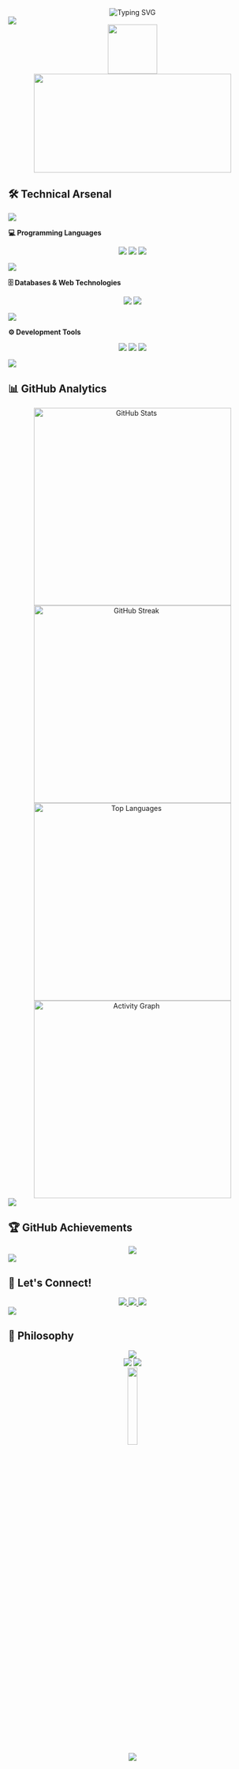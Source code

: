 <div align="center"> <img src="https://readme-typing-svg.herokuapp.com?font=Fira+Code&size=32&duration=2800&pause=2000&color=800000&center=true&vCenter=true&width=940&lines=Hi+there!+I'm+Pejay+%F0%9F%96%A4;Computer+Science+%7C+Digital+Forensics;Developer+%7C+Problem+Solver;Turning+Logic+Into+Impact" alt="Typing SVG" />  
</div> 
<img src="https://user-images.githubusercontent.com/73097560/115834477-dbab4500-a447-11eb-908a-139a6edaec5c.gif">
<div align="center"> <img src="https://media.giphy.com/media/M9gbBd9nbDrOTu1Mqx/giphy.gif" width="100"/> </div> <div align="center"> <img src="https://media.giphy.com/media/qgQUggAC3Pfv687qPC/giphy.gif" width="400" height="200"/> </div> 

## 🛠️ Technical Arsenal
 
<img src="https://user-images.githubusercontent.com/73097560/115834477-dbab4500-a447-11eb-908a-139a6edaec5c.gif">

**💻 Programming Languages**

<p align="center"> <img src="https://img.shields.io/badge/Java-ED8B00?style=for-the-badge&logo=openjdk&logoColor=white&labelColor=800000" /> <img src="https://img.shields.io/badge/JavaScript-F7DF1E?style=for-the-badge&logo=javascript&logoColor=black&labelColor=800000" /> <img src="https://img.shields.io/badge/Python-3776AB?style=for-the-badge&logo=python&logoColor=white&labelColor=800000" /> </p> 

<img src="https://user-images.githubusercontent.com/73097560/115834477-dbab4500-a447-11eb-908a-139a6edaec5c.gif">

**🗄️ Databases & Web Technologies**

<p align="center"> <img src="https://img.shields.io/badge/MySQL-4479A1?style=for-the-badge&logo=mysql&logoColor=white&labelColor=800000" /> <img src="https://img.shields.io/badge/MS_SQL-CC2927?style=for-the-badge&logo=microsoftsqlserver&logoColor=white&labelColor=800000" /> </p> 

<img src="https://user-images.githubusercontent.com/73097560/115834477-dbab4500-a447-11eb-908a-139a6edaec5c.gif">

**⚙️ Development Tools**

<p align="center"> <img src="https://img.shields.io/badge/Git-F05032?style=for-the-badge&logo=git&logoColor=white&labelColor=800000" /> <img src="https://img.shields.io/badge/GitHub-181717?style=for-the-badge&logo=github&logoColor=white&labelColor=800000" /> <img src="https://img.shields.io/badge/VS_Code-007ACC?style=for-the-badge&logo=visualstudiocode&logoColor=white&labelColor=800000" /> </p> 

<img src="https://user-images.githubusercontent.com/73097560/115834477-dbab4500-a447-11eb-908a-139a6edaec5c.gif">

## 📊 GitHub Analytics

<div align="center">
  <img src="https://github-readme-stats.vercel.app/api?username=perdsssssss&show_icons=true&theme=dark&bg_color=0d1117&title_color=800000&text_color=ffffff&icon_color=800000&border_color=800000&hide_border=false" alt="GitHub Stats" width="400" />
</div>
<div align="center">
  <img src="https://streak-stats.demolab.com/?user=perdsssssss&theme=dark&background=0d1117&ring=800000&fire=ff6666&currStreakLabel=ffffff&sideNums=ffffff&currStreakNum=800000&dates=ffffff&sideLabels=800000&border=800000" alt="GitHub Streak" width="400" />
</div>
<div align="center">
  <img src="https://github-readme-stats.vercel.app/api/top-langs/?username=perdsssssss&layout=compact&theme=dark&bg_color=0d1117&title_color=800000&text_color=ffffff&border_color=800000&hide_border=false" alt="Top Languages" width="400" />
</div>
<div align="center">
  <img src="https://github-readme-activity-graph.vercel.app/graph?username=perdsssssss&bg_color=0d1117&color=ffffff&line=800000&point=ff6666&area=true&hide_border=false&border_color=800000&theme=react-dark" alt="Activity Graph" width="400" />
</div>
<img src="https://user-images.githubusercontent.com/73097560/115834477-dbab4500-a447-11eb-908a-139a6edaec5c.gif">

## 🏆 GitHub Achievements

<div align="center"> 
  <img src="https://github-profile-trophy.vercel.app/?username=perdsssssss&theme=darkhub&no-frame=true&no-bg=false&margin-w=4&row=1"/>  
</div> 
<img src="https://user-images.githubusercontent.com/73097560/115834477-dbab4500-a447-11eb-908a-139a6edaec5c.gif">

## 🤝 Let's Connect!

<div align="center"> <a href="https://www.facebook.com/ferds.corbs2" target="_blank"> <img src="https://img.shields.io/badge/Facebook-1877F2?style=for-the-badge&logo=facebook&logoColor=white&labelColor=800000" /> </a> <a href="https://instagram.com/pejayyyy" target="_blank"> <img src="https://img.shields.io/badge/Instagram-E4405F?style=for-the-badge&logo=instagram&logoColor=white&labelColor=800000" /> </a> <a href="mailto:ferdinandcorbin26@gmail.com" target="_blank"> <img src="https://img.shields.io/badge/Email-D14836?style=for-the-badge&logo=gmail&logoColor=white&labelColor=800000" /> </a> </div> 

<img src="https://user-images.githubusercontent.com/73097560/115834477-dbab4500-a447-11eb-908a-139a6edaec5c.gif">

## 💭 Philosophy

<div align="center"> <img src="https://quotes-github-readme.vercel.app/api?type=horizontal&theme=dark&quote=In%20the%20world%20of%20digital%20forensics,%20every%20byte%20tells%20a%20story.&author=Digital%20Detective" /> <div align="center"> <img src="https://komarev.com/ghpvc/?username=perdsssssss&color=800000&style=for-the-badge&label=Profile+Views" /> <img src="https://img.shields.io/github/followers/perdsssssss?style=for-the-badge&color=800000&labelColor=000000" /> </div> <div align="center"> <img src="https://media.giphy.com/media/jpVnC65DmYeyRL4LHS/giphy.gif" width="20%"> </div>
<img src="https://user-images.githubusercontent.com/73097560/115834477-dbab4500-a447-11eb-908a-139a6edaec5c.gif">
